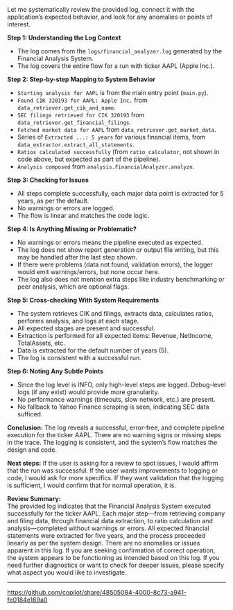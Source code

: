 <think>
Let me systematically review the provided log, connect it with the application’s expected behavior, and look for any anomalies or points of interest.

**Step 1: Understanding the Log Context**
- The log comes from the `logs/financial_analyzer.log` generated by the Financial Analysis System.
- The log covers the entire flow for a run with ticker AAPL (Apple Inc.).

**Step 2: Step-by-step Mapping to System Behavior**
- `Starting analysis for AAPL` is from the main entry point (`main.py`).
- `Found CIK 320193 for AAPL: Apple Inc.` from `data_retriever.get_cik_and_name`.
- `SEC filings retrieved for CIK 320193` from `data_retriever.get_financial_filings`.
- `Fetched market data for AAPL` from `data_retriever.get_market_data`.
- Series of `Extracted ...: 5 years` for various financial items, from `data_extractor.extract_all_statements`.
- `Ratios calculated successfully` (from `ratio_calculator`, not shown in code above, but expected as part of the pipeline).
- `Analysis composed` from `analysis.FinancialAnalyzer.analyze`.

**Step 3: Checking for Issues**
- All steps complete successfully, each major data point is extracted for 5 years, as per the default.
- No warnings or errors are logged.
- The flow is linear and matches the code logic.

**Step 4: Is Anything Missing or Problematic?**
- No warnings or errors means the pipeline executed as expected.
- The log does not show report generation or output file writing, but this may be handled after the last step shown.
- If there were problems (data not found, validation errors), the logger would emit warnings/errors, but none occur here.
- The log also does not mention extra steps like industry benchmarking or peer analysis, which are optional flags.

**Step 5: Cross-checking With System Requirements**
- The system retrieves CIK and filings, extracts data, calculates ratios, performs analysis, and logs at each stage.
- All expected stages are present and successful.
- Extraction is performed for all expected items: Revenue, NetIncome, TotalAssets, etc.
- Data is extracted for the default number of years (5).
- The log is consistent with a successful run.

**Step 6: Noting Any Subtle Points**
- Since the log level is INFO, only high-level steps are logged. Debug-level logs (if any exist) would provide more granularity.
- No performance warnings (timeouts, slow network, etc.) are present.
- No fallback to Yahoo Finance scraping is seen, indicating SEC data sufficed.

**Conclusion:** The log reveals a successful, error-free, and complete pipeline execution for the ticker AAPL. There are no warning signs or missing steps in the trace. The logging is consistent, and the system’s flow matches the design and code.

**Next steps:** If the user is asking for a review to spot issues, I would affirm that the run was successful. If the user wants improvements to logging or code, I would ask for more specifics. If they want validation that the logging is sufficient, I would confirm that for normal operation, it is.
</think>

**Review Summary:**  
The provided log indicates that the Financial Analysis System executed successfully for the ticker AAPL. Each major step—from retrieving company and filing data, through financial data extraction, to ratio calculation and analysis—completed without warnings or errors. All expected financial statements were extracted for five years, and the process proceeded linearly as per the system design. There are no anomalies or issues apparent in this log. If you are seeking confirmation of correct operation, the system appears to be functioning as intended based on this log. If you need further diagnostics or want to check for deeper issues, please specify what aspect you would like to investigate.

---
https://github.com/copilot/share/48505084-4000-8c73-a941-fe0184e169a0


